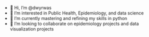 - 👋 Hi, I’m @dwyrwas
- 👀 I’m interested in Public Health, Epidemiology, and data science
- 🌱 I’m currently mastering and refining my skills in python 
- 💞️ I’m looking to collaborate on epidemiology projects and data visualization projects

<!---
dwyrwas/dwyrwas is a ✨ special ✨ repository because its `README.md` (this file) appears on your GitHub profile.
You can click the Preview link to take a look at your changes.
--->
